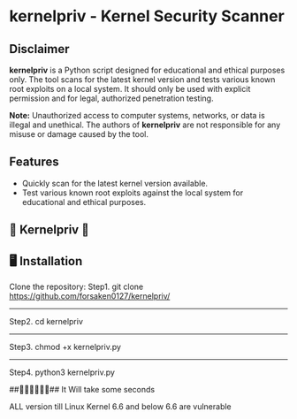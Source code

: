 # kernelpriv - Kernel Security Scanner

## Disclaimer

**kernelpriv** is a Python script designed for educational and ethical purposes only. The tool scans for the latest kernel version and tests various known root exploits on a local system. It should only be used with explicit permission and for legal, authorized penetration testing.

**Note:** Unauthorized access to computer systems, networks, or data is illegal and unethical. The authors of **kernelpriv** are not responsible for any misuse or damage caused by the tool.

## Features

- Quickly scan for the latest kernel version available.
- Test various known root exploits against the local system for educational and ethical purposes.

## 🚀 Kernelpriv 🚀

## 🖥️ Installation

Clone the repository:
Step1. git clone https://github.com/forsaken0127/kernelpriv/
**********************************************************
Step2. cd kernelpriv
**********************************************************
Step3. chmod +x kernelpriv.py
**********************************************************
Step4. python3 kernelpriv.py

##🚀🚀🚀🚀🚀🚀##
It Will take some seconds

ALL version till Linux Kernel 6.6 and below 6.6 are vulnerable


